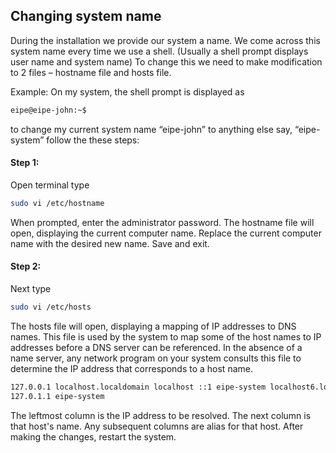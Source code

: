 ## Changing system name

During the installation we provide our system a name. We come across this system name every time we use a shell. (Usually a shell prompt displays user name and system name) To change this we need to make modification to 2 files – hostname file and hosts file.

Example:
On my system, the shell prompt is displayed as

```sh
eipe@eipe-john:~$
```
to change my current system name “eipe-john” to anything else say, “eipe-system”
follow the these steps:
#### Step 1:
Open terminal
type
```sh
sudo vi /etc/hostname
```
When prompted, enter the administrator password.
The hostname file will open, displaying the current computer name. Replace the current computer name with the desired new name.
Save and exit.
#### Step 2:
Next type
```sh
sudo vi /etc/hosts
```
The hosts file will open, displaying a mapping of IP addresses to DNS names.
This file is used by the system to map some of the host names to IP addresses before a DNS server can be referenced. In the absence of a name server, any network program on your system consults this file to determine the IP address that corresponds to a host name.
```sh
127.0.0.1 localhost.localdomain localhost ::1 eipe-system localhost6.localdomain6 localhost6 
127.0.1.1 eipe-system
```
The leftmost column is the IP address to be resolved. The next column is that host's name. Any subsequent columns are alias for that host.
After making the changes, restart the system.